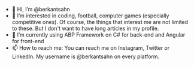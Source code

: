 - 👋 Hi, I’m @berkantsahn
- 👀 I’m interested in coding, football, computer games (especially competitive ones). Of course, the things that interest me are not limited to these. 
But I don't want to have long articles in my profile.
- 🌱 I’m currently using ABP Framework on C# for back-end and Angular for front-end
- 📫 How to reach me: You can reach me on Instagram, Twitter or LinkedIn. My username is @berkantsahn on every platform.
